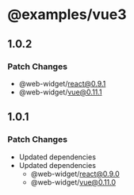 # @examples/vue3

## 1.0.2

### Patch Changes

- @web-widget/react@0.9.1
- @web-widget/vue@0.11.1

## 1.0.1

### Patch Changes

- Updated dependencies
- Updated dependencies
  - @web-widget/react@0.9.0
  - @web-widget/vue@0.11.0
